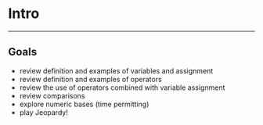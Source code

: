 # Intro

---

## Goals

- review definition and examples of variables and assignment
- review definition and examples of operators
- review the use of operators combined with variable assignment
- review comparisons
- explore numeric bases (time permitting)
- play Jeopardy!
